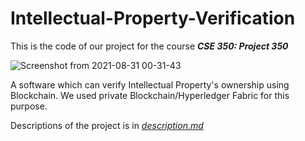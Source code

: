 # Intellectual-Property-Verification

This is the code of our project for the course  ***CSE 350: Project 350***

![Screenshot from 2021-08-31 00-31-43](https://user-images.githubusercontent.com/41442625/131387790-e6a466bf-d5a5-4555-bdde-a6a72524a148.png)

A software which can verify Intellectual Property's ownership using Blockchain. We used private Blockchain/Hyperledger Fabric for this purpose.

Descriptions of the project is in [*description.md*](https://github.com/BIJOY-SUST/Intellectual-Property-Verification/blob/master/description.pdf)


